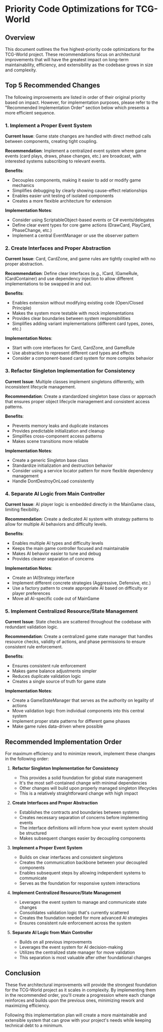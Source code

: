 # Priority Code Optimizations for TCG-World

## Overview
This document outlines the five highest-priority code optimizations for the TCG-World project. These recommendations focus on architectural improvements that will have the greatest impact on long-term maintainability, efficiency, and extensibility as the codebase grows in size and complexity.

## Top 5 Recommended Changes

The following improvements are listed in order of their original priority based on impact. However, for implementation purposes, please refer to the "Recommended Implementation Order" section below which presents a more efficient sequence.

### 1. Implement a Proper Event System

**Current Issue**: Game state changes are handled with direct method calls between components, creating tight coupling.

**Recommendation**: Implement a centralized event system where game events (card plays, draws, phase changes, etc.) are broadcast, with interested systems subscribing to relevant events.

**Benefits**:
- Decouples components, making it easier to add or modify game mechanics
- Simplifies debugging by clearly showing cause-effect relationships
- Enables easier unit testing of isolated components
- Creates a more flexible architecture for extension

**Implementation Notes**:
- Consider using ScriptableObject-based events or C# events/delegates
- Define clear event types for core game actions (DrawCard, PlayCard, PhaseChange, etc.)
- Implement a central EventManager or use the observer pattern

### 2. Create Interfaces and Proper Abstraction

**Current Issue**: Card, CardZone, and game rules are tightly coupled with no proper abstraction.

**Recommendation**: Define clear interfaces (e.g., ICard, IGameRule, ICardContainer) and use dependency injection to allow different implementations to be swapped in and out.

**Benefits**:
- Enables extension without modifying existing code (Open/Closed Principle)
- Makes the system more testable with mock implementations
- Provides clear boundaries between system responsibilities
- Simplifies adding variant implementations (different card types, zones, etc.)

**Implementation Notes**:
- Start with core interfaces for Card, CardZone, and GameRule
- Use abstraction to represent different card types and effects
- Consider a component-based card system for more complex behavior

### 3. Refactor Singleton Implementation for Consistency

**Current Issue**: Multiple classes implement singletons differently, with inconsistent lifecycle management.

**Recommendation**: Create a standardized singleton base class or approach that ensures proper object lifecycle management and consistent access patterns.

**Benefits**:
- Prevents memory leaks and duplicate instances
- Provides predictable initialization and cleanup
- Simplifies cross-component access patterns
- Makes scene transitions more reliable

**Implementation Notes**:
- Create a generic Singleton<T> base class
- Standardize initialization and destruction behavior
- Consider using a service locator pattern for more flexible dependency management
- Handle DontDestroyOnLoad consistently

### 4. Separate AI Logic from Main Controller

**Current Issue**: AI player logic is embedded directly in the MainGame class, limiting flexibility.

**Recommendation**: Create a dedicated AI system with strategy patterns to allow for multiple AI behaviors and difficulty levels.

**Benefits**:
- Enables multiple AI types and difficulty levels
- Keeps the main game controller focused and maintainable
- Makes AI behavior easier to tune and debug
- Provides cleaner separation of concerns

**Implementation Notes**:
- Create an IAIStrategy interface
- Implement different concrete strategies (Aggressive, Defensive, etc.)
- Use a factory pattern to create appropriate AI based on difficulty or player preferences
- Move all AI-specific code out of MainGame

### 5. Implement Centralized Resource/State Management

**Current Issue**: State checks are scattered throughout the codebase with redundant validation logic.

**Recommendation**: Create a centralized game state manager that handles resource checks, validity of actions, and phase permissions to ensure consistent rule enforcement.

**Benefits**:
- Ensures consistent rule enforcement
- Makes game balance adjustments simpler
- Reduces duplicate validation logic
- Creates a single source of truth for game state

**Implementation Notes**:
- Create a GameStateManager that serves as the authority on legality of actions
- Move validation logic from individual components into this central system
- Implement proper state patterns for different game phases
- Make game rules data-driven where possible

## Recommended Implementation Order

For maximum efficiency and to minimize rework, implement these changes in the following order:

1. **Refactor Singleton Implementation for Consistency**
   - This provides a solid foundation for global state management
   - It's the most self-contained change with minimal dependencies
   - Other changes will build upon properly managed singleton lifecycles
   - This is a relatively straightforward change with high impact

2. **Create Interfaces and Proper Abstraction**
   - Establishes the contracts and boundaries between systems
   - Creates necessary separation of concerns before implementing events
   - The interface definitions will inform how your event system should be structured
   - Makes subsequent changes easier by decoupling components

3. **Implement a Proper Event System**
   - Builds on clear interfaces and consistent singletons
   - Creates the communication backbone between your decoupled components
   - Enables subsequent steps by allowing independent systems to communicate
   - Serves as the foundation for responsive system interactions

4. **Implement Centralized Resource/State Management**
   - Leverages the event system to manage and communicate state changes
   - Consolidates validation logic that's currently scattered
   - Creates the foundation needed for more advanced AI strategies
   - Ensures consistent rule enforcement across the system

5. **Separate AI Logic from Main Controller**
   - Builds on all previous improvements
   - Leverages the event system for AI decision-making
   - Utilizes the centralized state manager for move validation
   - This separation is most valuable after other foundational changes

## Conclusion

These five architectural improvements will provide the strongest foundation for the TCG-World project as it scales in complexity. By implementing them in the recommended order, you'll create a progression where each change reinforces and builds upon the previous ones, minimizing rework and maximizing efficiency.

Following this implementation plan will create a more maintainable and extensible system that can grow with your project's needs while keeping technical debt to a minimum.
